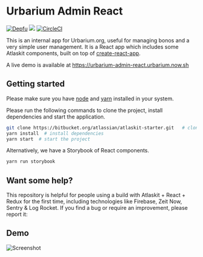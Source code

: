 # Urbarium Admin React

[![Depfu](https://badges.depfu.com/badges/162bf61e2b9550630153a8111d486b27/count.svg)](https://depfu.com/github/Urbarium/urbarium-admin-react?project_id=8338)
<a href="https://codeclimate.com/github/Urbarium/urbarium-admin-react/maintainability"><img src="https://api.codeclimate.com/v1/badges/a2dac334a6039df7d287/maintainability" /></a>
[![CircleCI](https://circleci.com/gh/Urbarium/urbarium-admin-react.svg?style=svg)](https://circleci.com/gh/Urbarium/urbarium-admin-react)

This is an internal app for Urbarium.org, useful for managing bonos and a very simple user management. It is a React app which includes some Atlaskit components, built on top of [create-react-app](https://github.com/facebookincubator/create-react-app).

A live demo is available at https://urbarium-admin-react.urbarium.now.sh

## Getting started

Please make sure you have [node](https://nodejs.org/en/download/) and [yarn](https://yarnpkg.com/en/docs/install) installed in your system.

Please run the following commands to clone the project, install dependencies and start the application.

```bash
git clone https://bitbucket.org/atlassian/atlaskit-starter.git   # clone the project
yarn install  # install dependencies
yarn start  # start the project
```

Alternatively, we have a Storybook of React components. 

```bash
yarn run storybook
```

## Want some help?

This repository is helpful for people using a build with Atlaskit + React + Redux for the first time, including technologies like Firebase, Zeit Now, Sentry & Log Rocket. If you find a bug or require an improvement, please report it:



## Demo

![Screenshot](https://s3.gifyu.com/images/ezgif.com-crop-18e6ede318837df77.gif)
